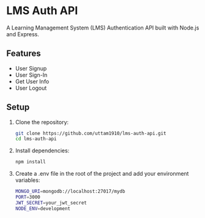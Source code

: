 # LMS Auth API

A Learning Management System (LMS) Authentication API built with Node.js and Express.

## Features
- User Signup
- User Sign-In
- Get User Info
- User Logout

## Setup
1. Clone the repository:
   ```bash
   git clone https://github.com/uttam1910/lms-auth-api.git
   cd lms-auth-api

2. Install dependencies:
   ```bash
   npm install
   
3. Create a .env file in the root of the project and add your environment variables:
   ```bash
   MONGO_URI=mongodb://localhost:27017/mydb
   PORT=3000
   JWT_SECRET=your_jwt_secret
   NODE_ENV=development

